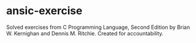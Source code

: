 # ansic-exercise
Solved exercises from C Programming Language, Second Edition by Brian W. Kernighan and Dennis M. Ritchie. Created for accountability.
